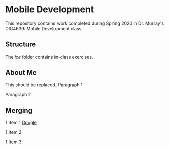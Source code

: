 # Mobile Development
This repository contains work completed during Spring 2020 in Dr. Murray's DIG4639: Mobile Development class.

## Structure
The *ice* folder contains in-class exercises. 

## About Me
This should be replaced.
Paragraph 1

Paragraph 2
## Merging
1.Item 1 [Google](http:www.google.com)

1.Item 2

1.Item 3

